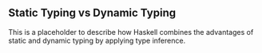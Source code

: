 ## Static Typing vs Dynamic Typing

This is a placeholder to describe how Haskell combines the advantages of static and dynamic typing by applying type inference.
